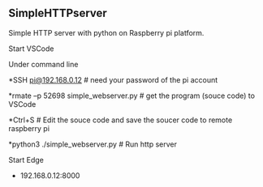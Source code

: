 ## SimpleHTTPserver
Simple HTTP server with python on Raspberry pi platform.

Start VSCode

Under command line 

*SSH pi@192.168.0.12    # need your password of the pi account

*rmate –p 52698 simple_webserver.py  # get the program (souce code) to VSCode

*Ctrl+S  # Edit the souce code and save the soucer code to remote raspberry pi

*python3 ./simple_webserver.py   # Run http server


Start Edge

* 192.168.0.12:8000
